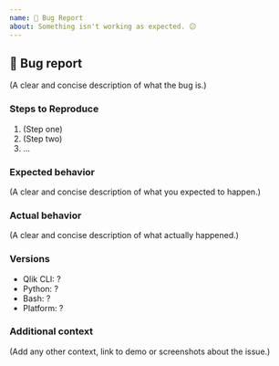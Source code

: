 ```yaml
---
name: 🐛 Bug Report
about: Something isn't working as expected. 😕
---
```


## 🐛 Bug report

(A clear and concise description of what the bug is.)

### Steps to Reproduce

1. (Step one)
1. (Step two)
1. ...

### Expected behavior

(A clear and concise description of what you expected to happen.)

### Actual behavior

(A clear and concise description of what actually happened.)

### Versions

- Qlik CLI: ?
- Python: ?
- Bash: ?
- Platform: ?

### Additional context

(Add any other context, link to demo or screenshots about the issue.)
